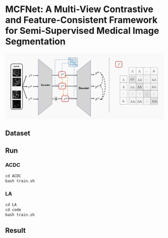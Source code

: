 # MCFNet: A Multi-View Contrastive and Feature-Consistent Framework for Semi-Supervised Medical Image Segmentation

![The pipeline of MCFNet.The dashed line denotes the supervised signal.](./ICONIP.png)

## Dataset

## Run

### ACDC
```
cd ACDC
bash train.sh
```

### LA
```
cd LA
cd code
bash train.sh
```

## Result
